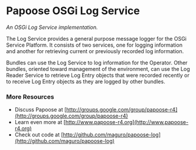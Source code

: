 Papoose OSGi Log Service
=====
<em>An OSGi Log Service implementation.</em>

The Log Service provides a general purpose message logger for the OSGi Service
Platform. It consists of two services, one for logging information and
another for retrieving current or previously recorded log information.

Bundles can use the Log Service to log information for the Operator. Other
bundles, oriented toward management of the environment, can use the Log
Reader Service to retrieve Log Entry objects that were recorded recently or to
receive Log Entry objects as they are logged by other bundles.

### More Resources ###

*  Discuss Papoose at [http://groups.google.com/group/papoose-r4](http://groups.google.com/group/papoose-r4)
*  Learn even more at [http://www.papoose-r4.org](http://www.papoose-r4.org)
*  Check out code at [http://github.com/maguro/papoose-log](http://github.com/maguro/papoose-log)

